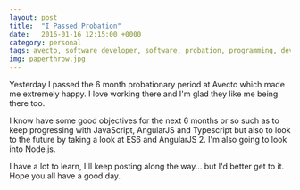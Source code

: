 ```yaml
---
layout: post
title:  "I Passed Probation"
date:   2016-01-16 12:15:00 +0000
category: personal
tags: avecto, software developer, software, probation, programming, developer
img: paperthrow.jpg
---
```


Yesterday I passed the 6 month probationary period at Avecto which made me extremely happy. I love working there and I'm glad they like me being there too. 

I know have some good objectives for the next 6 months or so such as to keep progressing with JavaScript, AngularJS and Typescript but also to look to the future by taking a look at ES6 and AngularJS 2. I'm also going to look into Node.js.

I have a lot to learn, I'll keep posting along the way... but I'd better get to it. Hope you all have a good day.